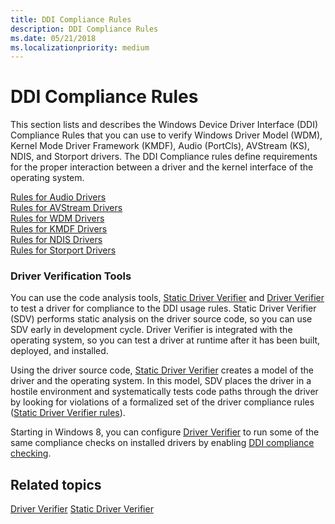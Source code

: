```yaml
---
title: DDI Compliance Rules
description: DDI Compliance Rules
ms.date: 05/21/2018
ms.localizationpriority: medium
---
```


# DDI Compliance Rules


This section lists and describes the Windows Device Driver Interface (DDI) Compliance Rules that you can use to verify Windows Driver Model (WDM), Kernel Mode Driver Framework (KMDF), Audio (PortCls), AVStream (KS), NDIS, and Storport drivers. The DDI Compliance rules define requirements for the proper interaction between a driver and the kernel interface of the operating system.

[Rules for Audio Drivers](rules-for-audio-drivers.md)  
[Rules for AVStream Drivers](rules-for-avstream-drivers.md)  
[Rules for WDM Drivers](sdv-rules-for-wdm-drivers.md)  
[Rules for KMDF Drivers](sdv-rules-for-kmdf-drivers.md)  
[Rules for NDIS Drivers](sdv-rules-for-ndis-drivers.md)  
[Rules for Storport Drivers](sdv-rules-for-storport-drivers.md)  

### Driver Verification Tools

You can use the code analysis tools, [Static Driver Verifier](./static-driver-verifier.md) and [Driver Verifier](./driver-verifier.md) to test a driver for compliance to the DDI usage rules. Static Driver Verifier (SDV) performs static analysis on the driver source code, so you can use SDV early in development cycle. Driver Verifier is integrated with the operating system, so you can test a driver at runtime after it has been built, deployed, and installed.

Using the driver source code, [Static Driver Verifier](./static-driver-verifier.md) creates a model of the driver and the operating system. In this model, SDV places the driver in a hostile environment and systematically tests code paths through the driver by looking for violations of a formalized set of the driver compliance rules ([Static Driver Verifier rules](./static-driver-verifier-rule.md)).

Starting in Windows 8, you can configure [Driver Verifier](./driver-verifier.md) to run some of the same compliance checks on installed drivers by enabling [DDI compliance checking](./ddi-compliance-checking.md).

## Related topics


[Driver Verifier](./driver-verifier.md)
[Static Driver Verifier](./static-driver-verifier.md)
 

